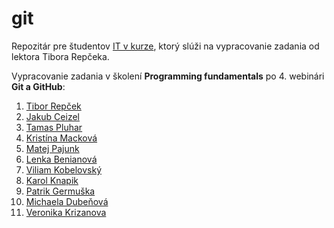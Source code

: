# git
Repozitár pre študentov [IT v kurze](https://www.itvkurze.sk/), ktorý slúži na vypracovanie zadania od lektora Tibora Repčeka.

Vypracovanie zadania v školení **Programming fundamentals** po 4. webinári **Git a GitHub**:

1. [Tibor Repček](https://github.com/tiborepcek)
1. [Jakub Ceizel](https://github.com/jakubceizel)
1. [Tamas Pluhar](https://github.com/pluhi92)
1. [Kristína Macková](https://github.com/kristinamac15/Kristina-Mackova)
1. [Matej Pajunk](https://github.com/Pajoncek)
1. [Lenka Benianová](https://github.com/leila138)
1. [Viliam Kobelovský](https://github.com/viliamkobelovsky)
1. [Karol Knapik](https://github.com/Karol1804)
1. [Patrik Germuška](https://github.com/PatrikGermuska)
1. [Michaela Dubeňová](https://github.com/Gresima)
1. [Veronika Krizanova](https://github.com/veronikakrizanova)
